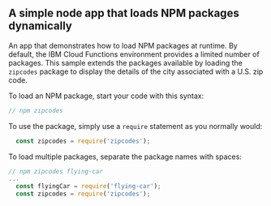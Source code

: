 ## A simple node app that loads NPM packages dynamically 

An app that demonstrates how to load NPM packages at runtime. By default, the IBM Cloud Functions environment provides 
a limited number of packages. This sample extends the packages available by loading the `zipcodes` package to 
display the details of the city associated with a U.S. zip code. 

To load an NPM package, start your code with this syntax: 

```javascript
// npm zipcodes
```

To use the package, simply use a `require` statement as you normally would: 

```javascript
  const zipcodes = require('zipcodes');
```

To load multiple packages, separate the package names with spaces:

```javascript
// npm zipcodes flying-car
...
  const flyingCar = require('flying-car');
  const zipcodes = require('zipcodes');
```
